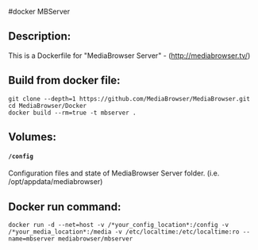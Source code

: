 #docker MBServer

## Description:

This is a Dockerfile for "MediaBrowser Server" - (http://mediabrowser.tv/)

## Build from docker file:

```
git clone --depth=1 https://github.com/MediaBrowser/MediaBrowser.git 
cd MediaBrowser/Docker
docker build --rm=true -t mbserver . 
```

## Volumes:

#### `/config`

Configuration files and state of MediaBrowser Server folder. (i.e. /opt/appdata/mediabrowser)

## Docker run command:

```
docker run -d --net=host -v /*your_config_location*:/config -v /*your_media_location*:/media -v /etc/localtime:/etc/localtime:ro --name=mbserver mediabrowser/mbserver

```
